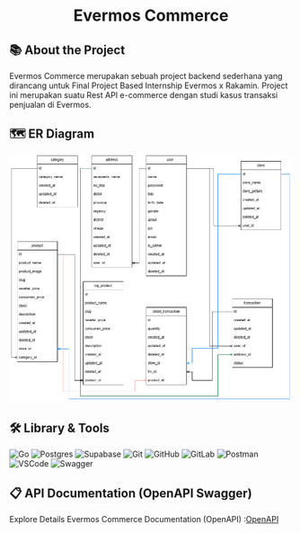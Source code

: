 <div align="center">

# **Evermos Commerce**

</div>

## 📚 About the Project

Evermos Commerce merupakan sebuah project backend sederhana yang dirancang untuk Final Project Based Internship Evermos x Rakamin. Project ini merupakan suatu Rest API e-commerce dengan studi kasus transaksi penjualan di Evermos.


## 🗺️ ER Diagram 

![ER Diagram](/image/ERD.png)

## 🛠️ Library & Tools 
![Go](https://img.shields.io/badge/go-%2300ADD8.svg?style=for-the-badge&logo=go&logoColor=white) 
![Postgres](https://img.shields.io/badge/postgres-%23316192.svg?style=for-the-badge&logo=postgresql&logoColor=white) 
![Supabase](https://img.shields.io/badge/Supabase-3ECF8E?style=for-the-badge&logo=supabase&logoColor=white) 
![Git](https://img.shields.io/badge/git-%23F05033.svg?style=for-the-badge&logo=git&logoColor=white) 
![GitHub](https://img.shields.io/badge/github-%23121011.svg?style=for-the-badge&logo=github&logoColor=white) 
![GitLab](https://img.shields.io/badge/gitlab-%23181717.svg?style=for-the-badge&logo=gitlab&logoColor=white) 
![Postman](https://img.shields.io/badge/Postman-FF6C37?style=for-the-badge&logo=postman&logoColor=white) 
![VSCode](https://img.shields.io/badge/VSCode-007ACC?style=for-the-badge&logo=visual-studio-code&logoColor=white)
![Swagger](https://img.shields.io/badge/-Swagger-%23Clojure?style=for-the-badge&logo=swagger&logoColor=white) 

## 📋 API Documentation (OpenAPI Swagger) 
Explore Details Evermos Commerce Documentation (OpenAPI) :[OpenAPI](https://app.swaggerhub.com/apis/FarahRaihanunnisa/Evermos/1.0.0)


